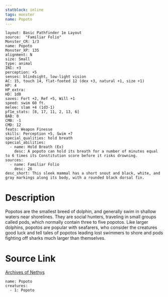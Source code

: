 ```yaml
---
statblock: inline
tags: monster
name: Popoto
---
```

```statblock
layout: Basic Pathfinder 1e Layout
source:  "Familiar Folio"
Monster_CR: 1/3
name: Popoto
Monster_XP: 135
alignment: N
size: Small
type: animal
INI: +3
perception: +5
senses: blindsight, low-light vision
AC: 15, touch 14, flat-footed 12 (dex +3, natural +1, size +1)
HP: 4
HP_extra: 
HD: 1d8
saves: Fort +2, Ref +5, Will +1
speed: swim 60 ft.
melee: slam +4 (1d3-1)
pf1e_stats: [8, 17, 11, 2, 13, 6]
BAB: 0
CMB: -1
CMD: 12
feats: Weapon Finesse
skills: Perception +5, Swim +7
special_qualities: hold breath
special_abilities:
  - name: Hold Breath (Ex)
    desc: A popoto can hold its breath for a number of minutes equal to 6 times its Constitution score before it risks drowning.
sources:
  - name: Familiar Folio
    desc: 26
desc_short: This sleek mammal has a short snout and black, white, and gray markings along its body, with a rounded black dorsal fin.
```
# Description
Popotos are the smallest breed of dolphin, and generally swim in shallow waters near shorelines. They are social hunters, traveling in small groups called pods, which normally contain three to five popotos. Like larger dolphins, popotos are popular with seafarers, who consider the creatures good luck and tell tales of popotos leading lost swimmers to shore and pods fighting off sharks much larger than themselves.
# Source Link
[Archives of Nethys](https://aonprd.com/MonsterDisplay.aspx?ItemName=Popoto)
```encounter-table
name: Popoto
creatures:
  - 1: Popoto
```
